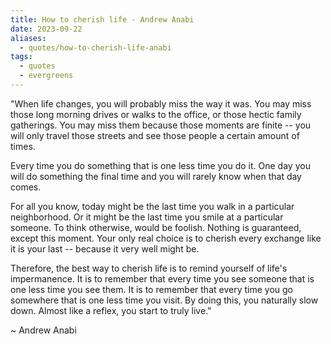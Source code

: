 ```yaml
---
title: How to cherish life - Andrew Anabi
date: 2023-09-22
aliases:
  - quotes/how-to-cherish-life-anabi
tags:
  - quotes
  - evergreens
---
```

"When life changes, you will probably miss the way it was. You may miss those long morning drives or walks to the office, or those hectic family gatherings. You may miss them because those moments are finite -- you will only travel those streets and see those people a certain amount of times. 

Every time you do something that is one less time you do it. One day you will do something the final time and you will rarely know when that day comes. 

For all you know, today might be the last time you walk in a particular neighborhood. Or it might be the last time you smile at a particular someone. To think otherwise, would be foolish. Nothing is guaranteed, except this moment. Your only real choice is to cherish every exchange like it is your last -- because it very well might be. 

Therefore, the best way to cherish life is to remind yourself of life's impermanence. It is to remember that every time you see someone that is one less time you see them. It is to remember that every time you go somewhere that is one less time you visit. By doing this, you naturally slow down. Almost like a reflex, you start to truly live."

~ Andrew Anabi